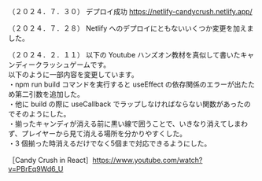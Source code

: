 （２０２４．７．３０）
デプロイ成功
https://netlify-candycrush.netlify.app/

（２０２４．７．２８）
Netlify へのデプロイにともないいくつか変更を加えました。

（２０２４．２．１１）
以下の Youtube ハンズオン教材を真似して書いたキャンディークラッシュゲームです。  
以下のように一部内容を変更しています。  
・npm run build コマンドを実行すると useEffect の依存関係のエラーが出たため第二引数を追加した。  
・他に build の際に useCallback でラップしなければならない関数があったのでそのようにした。  
・揃ったキャンディが消える前に黒い線で囲うことで、いきなり消えてしまわず、プレイヤーから見て消える場所を分かりやすくした。  
・3 個揃った時消えるだけでなく5個まで対応できるようにした。  

［Candy Crush in React］https://www.youtube.com/watch?v=PBrEq9Wd6_U
